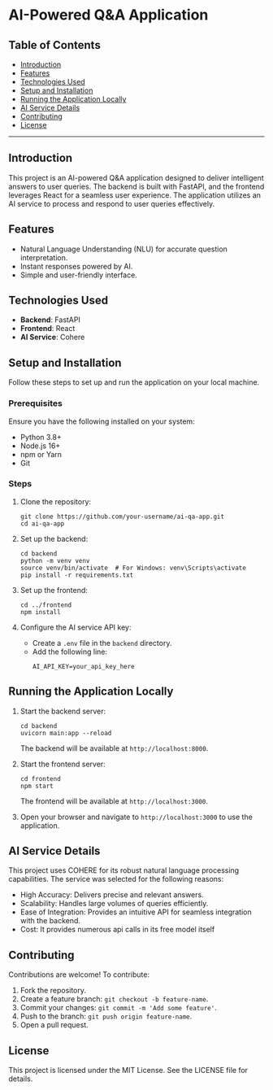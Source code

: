 
# AI-Powered Q&A Application

## Table of Contents
- [Introduction](#introduction)
- [Features](#features)
- [Technologies Used](#technologies-used)
- [Setup and Installation](#setup-and-installation)
- [Running the Application Locally](#running-the-application-locally)
- [AI Service Details](#ai-service-details)
- [Contributing](#contributing)
- [License](#license)

---

## Introduction
This project is an AI-powered Q&A application designed to deliver intelligent answers to user queries. The backend is built with FastAPI, and the frontend leverages React for a seamless user experience. The application utilizes an AI service to process and respond to user queries effectively.

## Features
- Natural Language Understanding (NLU) for accurate question interpretation.
- Instant responses powered by AI.
- Simple and user-friendly interface.

## Technologies Used
- **Backend**: FastAPI
- **Frontend**: React
- **AI Service**: Cohere

## Setup and Installation
Follow these steps to set up and run the application on your local machine.

### Prerequisites
Ensure you have the following installed on your system:
- Python 3.8+
- Node.js 16+
- npm or Yarn
- Git

### Steps
1. Clone the repository:
   ```terminal
   git clone https://github.com/your-username/ai-qa-app.git
   cd ai-qa-app
   ```

2. Set up the backend:
   ```terminal
   cd backend
   python -m venv venv
   source venv/bin/activate  # For Windows: venv\Scripts\activate
   pip install -r requirements.txt
   ```

3. Set up the frontend:
   ```terminal
   cd ../frontend
   npm install
   ```

4. Configure the AI service API key:
   - Create a `.env` file in the `backend` directory.
   - Add the following line:
     ```env
     AI_API_KEY=your_api_key_here
     ```

## Running the Application Locally

1. Start the backend server:
   ```terminal
   cd backend
   uvicorn main:app --reload
   ```

   The backend will be available at `http://localhost:8000`.

2. Start the frontend server:
   ```terminal
   cd frontend
   npm start
   ```

   The frontend will be available at `http://localhost:3000`.

3. Open your browser and navigate to `http://localhost:3000` to use the application.

## AI Service Details
This project uses COHERE for its robust natural language processing capabilities. The service was selected for the following reasons:
- High Accuracy: Delivers precise and relevant answers.
- Scalability: Handles large volumes of queries efficiently.
- Ease of Integration: Provides an intuitive API for seamless integration with the backend.
- Cost: It provides numerous api calls in its free model itself

## Contributing
Contributions are welcome! To contribute:
1. Fork the repository.
2. Create a feature branch: `git checkout -b feature-name`.
3. Commit your changes: `git commit -m 'Add some feature'`.
4. Push to the branch: `git push origin feature-name`.
5. Open a pull request.

## License
This project is licensed under the MIT License. See the LICENSE file for details.
